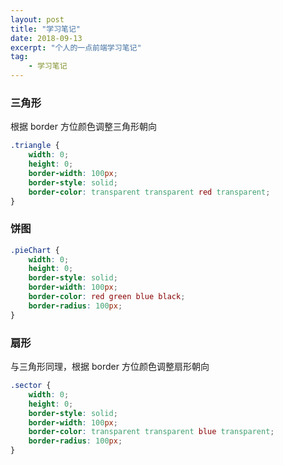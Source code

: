 ```yaml
---
layout: post
title: "学习笔记"
date: 2018-09-13
excerpt: "个人的一点前端学习笔记"
tag:
    - 学习笔记
---
```


### 三角形

根据 border 方位颜色调整三角形朝向

```css
.triangle {
    width: 0;
    height: 0;
    border-width: 100px;
    border-style: solid;
    border-color: transparent transparent red transparent;
}
```

### 饼图

```css
.pieChart {
    width: 0;
    height: 0;
    border-style: solid;
    border-width: 100px;
    border-color: red green blue black;
    border-radius: 100px;
}
```

### 扇形

与三角形同理，根据 border 方位颜色调整扇形朝向

```css
.sector {
    width: 0;
    height: 0;
    border-style: solid;
    border-width: 100px;
    border-color: transparent transparent blue transparent;
    border-radius: 100px;
}
```
